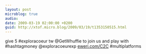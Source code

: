 ```yaml
---
layout: post
microblog: true
audio: 
date: 2009-03-19 02:00:00 +0200
guid: http://xtof.micro.blog/2009/03/19/t1353150515.html
---
```

give 5 #exploracoeur tw @GetWhuffie to join us and play with #hashtagmoney @exploracoeurexp  [eweri.com/C2C](http://eweri.com/C2C) #multiplatforms
